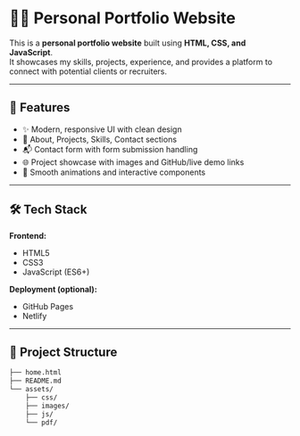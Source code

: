 # 🧑‍💻 Personal Portfolio Website  

This is a **personal portfolio website** built using **HTML, CSS, and JavaScript**.  
It showcases my skills, projects, experience, and provides a platform to connect with potential clients or recruiters.  

---

## 🚀 Features  

- ✨ Modern, responsive UI with clean design  
- 📜 About, Projects, Skills, Contact sections  
- 📬 Contact form with form submission handling  
- 🌐 Project showcase with images and GitHub/live demo links  
- 🎨 Smooth animations and interactive components  

---

## 🛠 Tech Stack  

**Frontend:**  
- HTML5  
- CSS3  
- JavaScript (ES6+)  

**Deployment (optional):**  
- GitHub Pages  
- Netlify   

---

## 📂 Project Structure  

```bash
├── home.html
├── README.md
└── assets/
    ├── css/
    ├── images/
    ├── js/
    └── pdf/